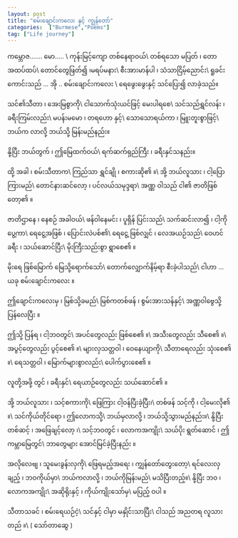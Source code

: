```yaml
---
layout: post
title: "စမ်းချောင်းကလေး နှင့် ကျွန်တော်"
categories:  ["Burmese","Poems"]
tag: ["Life journey"]
---
```


ကမ္ဘောဇ....... မော..... \\
ကုန်းမြင့်ကျော တစ်နေရာဝယ်\\
တစ်ရသော မပြတ် ၊ တောအထပ်ထပ်\\
တောင်တွေဖြတ်၍  ၊မရပ်မနား\\
စီးအားမာန်ပါ ၊ သံသာငြိမ့်ညောင်း\\
ရူခင်းကောင်းသည် ... အို .. စမ်းချောင်းကလေး \\
ရေဖွေးဖွေးနှင့် သင်ပြေး၍ လာခဲ့သည်။

<!-- more -->
သင်၏သီတာ ၊ အေးမြစွာကို\\
ငါသောက်သုံးယင်ဖြင့် မေးပါရစေ\\
သင်သည်ရွှင်လန်း ၊ ခရီးကြမ်းလည်း\\
မပန်းမမော ၊ တရဟော နှင့်\\
သောသောရယ်ကာ ၊ မြူးတူးစွာဖြင့်\\
ဘယ်က လာလို့ ဘယ်သို့ မြန်းမည်နည်း။

နို့ပြီး ဘယ်တွက် ၊ ဤမြေထက်ဝယ်\\
ရက်ဆက်ရှည်ကြီး ၊ ခရီးနှင်သနည်း။

ထို့ အခါ ၊ စမ်းသီတာက\\
ကြည်သာ ရွှင်ချို ၊ စကားဆို၏ ။\\
အို့ ဘယ်လူသား ၊ ငါ့ပြောကြားမည်\\
တောင်နားဆင်လော့ ၊ ပင်လယ်သမုဒ္ဒရာ\\
အဏ္ဏ ဝါသည် ငါ၏ ဇာတိဖြစ်တော့၏ ။

ဇာတိဌာနေ ၊ နေစဉ် အခါဝယ်\\
ဖန်ဝါနေမင်း ၊ ပူရှိန် ပြင်းသည်\\
သက်ဆင်းလာ၍ ၊ ငါ့ကိုပွေ့ကာ\\
ရေငွေ့အဖြစ် ၊ ပြောင်းလဲပစ်၏\\
ရေငွေ့ ဖြစ်လျှင် ၊ လေအယဉ်သည်\\
ဝေဟင်ခရီး ၊ သယ်ဆောင်ပြီး\\
မိုးကြီးသည်းစွာ ရွာစေ၏ ။

မိုးရေ ဖြစ်မြောက် မြေသို့ရောက်သော်\\
တောက်လျှောက်နိမ့်ရာ စီးခဲ့ပါသည်\\
ငါဟာ ... ယခု စမ်းချောင်းကလေး ။

ဤချောင်းကလေးမှ ၊ မြစ်သို့ခမည်\\
မြစ်ကတစ်ဖန် ၊ စွမ်းအားသန်နှင့်\\
အဏ္ဏဝါဗွေသို့ ပြန်လေပြီး ။

ဤသို့ ပြန်ရ ၊ ငါ့ဘဝတွင်\\
အပင်တွေလည်း ဖြစ်စေ၏ ။\\
အသီးတွေလည်း သီစေ၏ ။\\
အပွင့်တွေလည်း ပွင့်စေ၏ ။\\
များလှသတ္တဝါ ၊ ဝေနေယျာကို\\
သီတာရေလည်း သုံးစေ၏ ။\\
ရေသတ္တဝါ ၊ မြောက်များစွာလည်း\\
ပေါက်ပွားစေ၏ ။

လူတို့အဖို့ တွင် ၊ ခရီးနှင်\\
ရေယာဉ်တွေလည်း သယ်ဆောင်၏ ။

အို့ ဘယ်လူသား ၊ သင့်စကားကို\\
ဖြေကြား ငါ့ဝန်ပြီးခဲ့ပြီး၊\\
တစ်ဖန် သင့်ကို ၊ ငါ့မေးလို၏ ။\\
သင်ကိုယ်တိုင်ရော ၊ ဤလောကသို့\\
ဘယ်မှလာလို့ ၊ ဘယ်သို့သွားမည်နည်း။\\
နို့ပြီး တစ်ဆင့် ၊ အဖြေချင့်လော့ ၊\\
သင့်ဘဝတွင် ၊ လောကအကျိုး\\
သယ်ပိုး ရွတ်ဆောင် ၊ ဤကမ္ဘာမြေတွင်\\
ဘာတွေများ အောင်မြင်ခဲ့ပြီးနည်း ။

အလိုလေဗျ ၊ သူမေးခွန်းလှကို\\
ဖြေရမည့်အရေး ၊ ကျွှန်တော်တွေးတော့\\
ရင်လေးလှချည့် ၊ ဘဝကိုယ်မှာ\\
ဘယ်ကလာလို့ ၊ ဘယ်ကိုမြန်းမည်\\
မသိပြီးတည့်။\\
နို့ပြီး ဘဝ ၊ လောကအကျိုး\\
အဆိုရိုးနှင့် ၊ ကိုယ်ကျိုးသော်မှ\\
မပြည့် ဝပါ ။

သီတာသခင် ၊ စမ်းရေယဉ်ငဲ့\\
သင်နှင့် ငါမှာ မနှိုင်းသာပြီး\\
ငါသည် အညတရ လူသား တည် ။\\
( သော်တာဆွေ )
